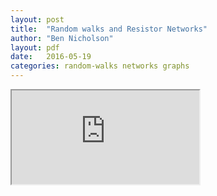 ```yaml
---
layout: post
title:  "Random walks and Resistor Networks"
author: "Ben Nicholson"
layout: pdf
date:   2016-05-19
categories: random-walks networks graphs  
---
```


<iframe src="https://drive.google.com/file/d/0B8BMzgKXSEeiVGQzNldrNElqOEU/preview"></iframe>
